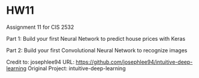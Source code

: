 # HW11

Assignment 11 for CIS 2532

Part 1: Build your first Neural Network to predict house prices with Keras

Part 2: Build your first Convolutional Neural Network to recognize images


Credit to: josephlee94
URL: https://github.com/josephlee94/intuitive-deep-learning
Original Project: intuitive-deep-learning
